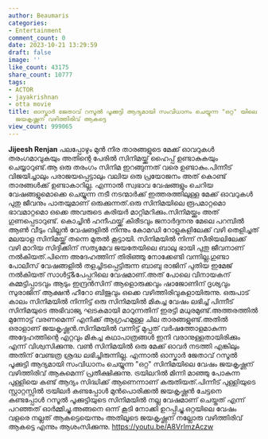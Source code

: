 ```yaml
---
author: Beaumaris
categories:
- Entertainment
comment_count: 0
date: 2023-10-21 13:29:59
draft: false
image: ''
like_count: 43175
share_count: 10777
tags:
- ACTOR
- jayakrishnan
- otta movie
title: ഓസ്കാർ ജേതാവ് റസൂൽ പൂക്കുട്ടി ആദ്യമായി സംവിധാനം ചെയ്യുന്ന "ഒറ്റ" യിലെ വേഷം
  ജയകൃഷ്ണന് വഴിത്തിരിവ് ആകട്ടെ
view_count: 999065
---
```


**Jijeesh Renjan** പലപ്പോഴും മുൻ നിര താരങ്ങളുടെ മേക്ക് ഓവറുകൾ തരംഗമാവുകയും അതിന്റെ പേരിൽ സിനിമയ്ക്ക് ഹൈപ്പ് ഉണ്ടാകുകയും ചെയ്യാറുണ്ട്.ആ ഒരു തരംഗം സിനിമ ഇറങ്ങുന്നത് വരെ ഉണ്ടാകും.പിന്നീട്‌ വിജയിച്ചാലും പരാജയപ്പെട്ടാലും വലിയ ഒരു പ്രയോജനം അത് കൊണ്ട് താരങ്ങൾക്ക് ഉണ്ടാകാറില്ല. എന്നാൽ സ്വഭാവ വേഷങ്ങളും ചെറിയ വേഷങ്ങളുമൊക്കെ ചെയ്യുന്ന നടീ നടന്മാർക്ക് ഇത്തരത്തിലുള്ള മേക്ക് ഓവറുകൾ പുതു ജീവനും പാതയുമാണ് ഒരുക്കുന്നത്.ഒരു സിനിമയിലെ രൂപമാറ്റമൊ ഭാവമാറ്റമൊ ഒക്കെ അവരുടെ കരിയർ മാറ്റിമറിക്കും.സിനിമയ്ക്കും അത് ഗുണപ്പെടാറുണ്ട്. കൊച്ചിൻ ഹനീഫയ്ക്ക് കിരീടവും ജനാർദ്ദനനു മേലെ പറമ്പിൽ ആൺ വീടും വില്ലൻ വേഷങളിൽ നിന്നും കോമഡി റോളുകളിലേക്ക് വഴി തെളിച്ചത് മലയാള സിനിമയ്ക്ക് തന്നെ മുതൽ കൂട്ടായി. സിനിമയിൽ നിന്ന് സീരിയലിലേക്ക് വഴി മാറിയ സിദ്ദിക്കിന് സത്യമേവ ജയതേയിലെ ബാലു ഭായി പുതു ജീവനാണ് നൽകിയത്.പിന്നെ അദേഹത്തിന് തിരിഞ്ഞു നോക്കേണ്ടി വന്നില്ല.ഗുണ്ടാ പോലീസ് വേഷങ്ങളിൽ തളച്ചിടപ്പെട്ടിരുന്ന ബാബു രാജിന് പുതിയ ഇമേജ് നൽകിയത് സാൾട്ട്&പേപ്പറിലെ വേഷമാണ്.അത് പോലെ വിനായകന് കമ്മട്ടിപ്പാടവും ആടും ഇന്ദ്രൻസിന് ആളൊരുക്കവും ഷാജോണിന് ദൃശ്യവും സുരാജിന് ആക്ഷൻ ഹീറോ ബിജുവും ഒക്കെ വഴിത്തിരിവുകളായിരുന്നു. ഒരുപാട് കാലം സിനിമയിൽ നിന്നിട്ട് ഒരു സിനിമയിൽ മികച്ച വേഷം ലഭിച്ച് പിന്നീട്‌ സിനിമയുടെ അഭിവാജ്യ ഘടകമായി മാറുന്നതിന് ഇരട്ടി മധുരമുണ്ട്.അത്തരത്തിൽ മുന്നോട്ട് വരണമെന്ന് എനിക്ക് ആഗ്രഹമുള്ള ചില താരങ്ങളുണ്ട്.അതിൽ ഒരാളാണ് ജയകൃഷ്ണൻ.സിനിമയിൽ വന്നിട്ട് മുപ്പത് വർഷത്തോളമാകുന്ന അദ്ദേഹത്തിന്റെ എറ്റവും മികച്ച കഥാപാത്രങ്ങൾ ഇനി വരാനുള്ളതായിരിക്കും എന്ന് വിശ്വസിക്കുന്നു. വൺ സിനിമയിൽ ഒരു മേക്ക് ഓവർ നടത്തി എങ്കിലും അതിന് വേണ്ടത്ര ശ്രദ്ധ ലഭിച്ചിരുന്നില്ല. എന്നാൽ ഓസ്കാർ ജേതാവ് റസൂൽ പൂക്കുട്ടി ആദ്യമായി സംവിധാനം ചെയ്യുന്ന "ഒറ്റ" സിനിമയിലെ വേഷം ജയകൃഷ്ണന് വഴിത്തിരിവ് ആകുമെന്ന് പ്രതീക്ഷിക്കുന്നു. ട്രയിലറിൽ മിന്നി മാഞ്ഞു പോകുന്ന പുള്ളിയെ കണ്ട് ആദ്യം സിദ്ധിക്ക് ആണെന്നാണ് കരുതിയത്.പിന്നീട് പുള്ളിയുടെ സ്റ്റാറ്റസ്സിൽ ട്രയിലർ കണ്ടപ്പോൾ മുൻപൊരിക്കൽ ജയകൃഷ്ണൻ ചേട്ടനെ കണ്ടപ്പോൾ റസൂൽ പൂക്കുട്ടിയുടെ സിനിമയിൽ നല്ല വേഷമാണ് ചെയ്തത് എന്ന് പറഞ്ഞത് ഓർമ്മിച്ചു.അങ്ങനെ ഒന്ന് കൂടി നോക്കി ഉറപ്പിച്ചു.ഒറ്റയിലെ വേഷം വളരെ നല്ലത് ആകട്ടെയെന്നും അതിലൂടെ ജയകൃഷ്ണന് നല്ലോരു വഴിത്തിരിവ് ആകട്ടെ എന്നും ആശംസിക്കുന്നു. https://youtu.be/A8VrImzAczw